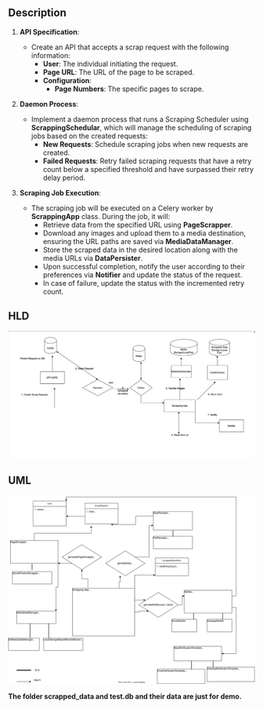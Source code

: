 ## Description
1. **API Specification**: 
   - Create an API that accepts a scrap request with the following information:
     - **User**: The individual initiating the request.
     - **Page URL**: The URL of the page to be scraped.
     - **Configuration**:
       - **Page Numbers**: The specific pages to scrape.

2. **Daemon Process**:
   - Implement a daemon process that runs a Scraping Scheduler using **ScrappingSchedular**, which will manage the scheduling of scraping jobs based on the created requests:
     - **New Requests**: Schedule scraping jobs when new requests are created.
     - **Failed Requests**: Retry failed scraping requests that have a retry count below a specified threshold and have surpassed their retry delay period.

3. **Scraping Job Execution**:
   - The scraping job will be executed on a Celery worker by **ScrappingApp** class. During the job, it will:
     - Retrieve data from the specified URL using **PageScrapper**.
     - Download any images and upload them to a media destination, ensuring the URL paths are saved via **MediaDataManager**.
     - Store the scraped data in the desired location along with the media URLs via  **DataPersister**.
     - Upon successful completion, notify the user according to their preferences via **Notifier** and update the status of the request.
     - In case of failure, update the status with the incremented retry count.

## HLD
![HLD](app/static/hls.png)

## UML
![UML](app/static/uml.svg)

**The folder scrapped_data and test.db and  their data are just for demo.**